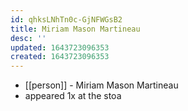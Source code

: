 ```yaml
---
id: qhksLNhTn0c-GjNFWGsB2
title: Miriam Mason Martineau
desc: ''
updated: 1643723096353
created: 1643723096353
---
```



- [[person]] - Miriam Mason Martineau
- appeared 1x at the stoa
